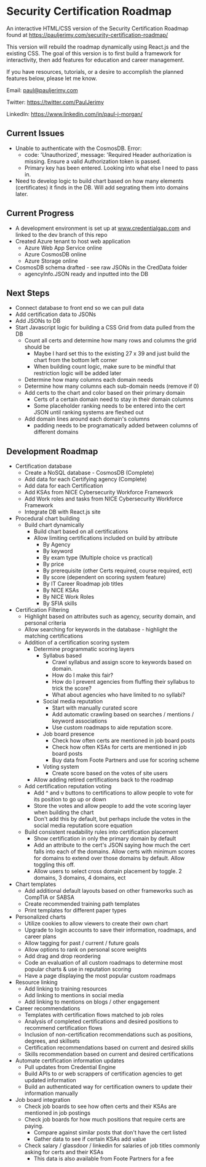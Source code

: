 # Security Certification Roadmap
An interactive HTML/CSS version of the Security Certification Roadmap found at https://pauljerimy.com/security-certification-roadmap/

This version will rebuild the roadmap dynamically using React.js and the existing CSS. The goal of this version is to first build a framework for interactivity, then add features for education and career management.

If you have resources, tutorials, or a desire to accomplish the planned features below, please let me know.

Email:    paul@pauljerimy.com

Twitter:  https://twitter.com/PaulJerimy

LinkedIn: https://www.linkedin.com/in/paul-j-morgan/

## Current Issues
- Unable to authenticate with the CosmosDB. Error:
  - code: 'Unauthorized',
    message: 'Required Header authorization is missing. Ensure a valid Authorization token is passed.
  - Primary key has been entered. Looking into what else I need to pass in.
- Need to develop logic to build chart based on how many elements (certificates) it finds in the DB. Will add segrating them into domains later.

## Current Progress
- A development environment is set up at www.credentialgap.com and linked to the dev branch of this repo
- Created Azure tenant to host web application
  - Azure Web App Service online
  - Azure CosmosDB online
  - Azure Storage online
- CosmosDB schema drafted - see raw JSONs in the CredData folder
  - agencyInfo.JSON ready and inputted into the DB
  
## Next Steps
- Connect database to front end so we can pull data
- Add certification data to JSONs
- Add JSONs to DB
- Start Javascript logic for building a CSS Grid from data pulled from the DB
  - Count all certs and determine how many rows and columns the grid should be
    - Maybe I hard set this to the existing 27 x 39 and just build the chart from the bottom left corner
    - When building count logic, make sure to be mindful that restriction logic will be added later
  - Determine how many columns each domain needs
  - Determine how many columns each sub-domain needs (remove if 0)
  - Add certs to the chart and color based on their primary domain
    - Certs of a certain domain need to stay in their domain columns
    - Some placeholder ranking needs to be entered into the cert JSON until ranking systems are fleshed out
  - Add domain lines around each domain's columns
    - padding needs to be programatically added between columns of different domains
  
## Development Roadmap
- Certification database
  - Create a NoSQL database - CosmosDB (Complete)
  - Add data for each Certifying agency (Complete)
  - Add data for each Certification
  - Add KSAs from NICE Cybersecurity Workforce Framework
  - Add Work roles and tasks from NICE Cybersecurity Workforce Framework
  - Integrate DB with React.js site
- Procedural chart building
  - Build chart dynamically
    - Build chart based on all certifications
    - Allow limiting certifications included on build by attribute
      - By Agency
      - By keyword
      - By exam type (Multiple choice vs practical)
      - By price
      - By prerequisite (other Certs required, course required, ect)
      - By score (dependent on scoring system feature)
      - By IT Career Roadmap job titles
      - By NICE KSAs
      - By NICE Work Roles
      - By SFIA skills
- Certification Filtering
  - Highlight based on attributes such as agency, security domain, and personal criteria
  - Allow searching for keywords in the database - highlight the matching certifications
  - Addition of a certification scoring system
    - Determine programmatic scoring layers
      - Syllabus based
        - Crawl syllabus and assign score to keywords based on domain.
        - How do I make this fair?
        - How do I prevent agencies from fluffing their syllabus to trick the score?
        - What about agencies who have limited to no syllabi?
      - Social media reputation
        - Start with manually curated score
        - Add automatic crawling based on searches / mentions / keyword associations
        - Use custom roadmaps to aide reputation score.
      - Job board presence
        - Check how often certs are mentioned in job board posts
        - Check how often KSAs for certs are mentioned in job board posts
        - Buy data from Foote Partners and use for scoring scheme
      - Voting system
        - Create score based on the votes of site users
    - Allow adding retired certifications back to the roadmap
  - Add certification reputation voting
    - Add ^ and v buttons to certifications to allow people to vote for its position to go up or down
    - Store the votes and allow people to add the vote scoring layer when building the chart
    - Don't add this by default, but perhaps include the votes in the social media reputation score equation
  - Build consistent readability rules into certification placement
    - Show certification in only the primary domain by default
    - Add an attribute to the cert's JSON saying how much the cert falls into each of the domains. Allow certs with minimum scores for domains to extend over those domains by default. Allow toggling this off.
    - Allow users to select cross domain placement by toggle. 2 domains, 3 domains, 4 domains, ect
- Chart templates
  - Add additional default layouts based on other frameworks such as CompTIA or SABSA
  - Create recommended training path templates
  - Print templates for different paper types
- Personalized charts
  - Utilize cookies to allow viewers to create their own chart
  - Upgrade to login accounts to save their information, roadmaps, and career plans
  - Allow tagging for past / current / future goals
  - Allow options to rank on personal score weights
  - Add drag and drop reordering
  - Code an evaluation of all custom roadmaps to determine most popular charts & use in reputation scoring
  - Have a page displaying the most popular custom roadmaps
- Resource linking
  - Add linking to training resources
  - Add linking to mentions in social media
  - Add linking to mentions on blogs / other engagement
- Career recommendations
  - Templates with certification flows matched to job roles
  - Analysis of completed certifications and desired positions to recommend certification flows
  - Inclusion of non-certification recommendations such as positions, degrees, and skillsets
  - Certification recommendations based on current and desired skills
  - Skills recommendation based on current and desired certifications
- Automate certification information updates
  - Pull updates from Credential Engine
  - Build APIs to or web scrappers of certification agencies to get updated information
  - Build an authenticated way for certification owners to update their information manually
- Job board integration
  - Check job boards to see how often certs and their KSAs are mentioned in job postings
  - Check job boards for how much positions that require certs are paying.
    - Compare against similar posts that don't have the cert listed
    - Gather data to see if certain KSAs add value
  - Check salary / glassdoor / linkedin for salaries of job titles commonly asking for certs and their KSAs
    - This data is also available from Foote Partners for a fee

